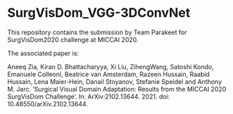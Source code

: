# SurgVisDom_VGG-3DConvNet

This repository contains the submission by Team Parakeet for SurgVisDom2020 challenge at MICCAI 2020.

The associated paper is:

Aneeq Zia, Kiran D. Bhattacharyya, Xi Liu, ZihengWang, Satoshi Kondo, Emanuele Colleoni, Beatrice van Amsterdam, Razeen Hussain, Raabid Hussain, Lena Maier-Hein, Danail Stoyanov, Stefanie Speidel and Anthony M. Jarc. ’Surgical Visual Domain Adaptation: Results from the MICCAI 2020 SurgVisDom Challenge’. In: ArXiv:2102.13644. 2021. doi: 10.48550/arXiv.2102.13644.
